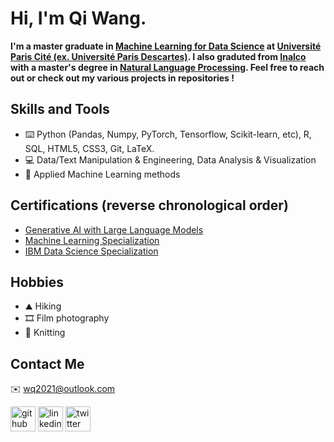 # Hi, I'm Qi Wang.

<!-- ![Profile views](https://gpvc.arturio.dev/wq2021) -->

**I'm a master graduate in [Machine Learning for Data Science](https://biomedicale.u-paris.fr/master-informatique/master-informatique-amsd/) at [Université  Paris Cité (ex. Université Paris Descartes)](https://u-paris.fr/). I also graduted from [Inalco](http://www.inalco.fr/) with a master's degree in [Natural Language Processing](https://er-tim.fr/master_2). Feel free to reach out or check out my various projects in repositories !**

## Skills and Tools
- ⌨️ Python (Pandas, Numpy, PyTorch, Tensorflow, Scikit-learn, etc), R, SQL, HTML5, CSS3, Git, LaTeX.
- 💻 Data/Text Manipulation & Engineering, Data Analysis & Visualization
- 🧰 Applied Machine Learning methods

## Certifications (reverse chronological order)
- [Generative AI with Large Language Models](https://www.coursera.org/account/accomplishments/certificate/XY4CL7EH9V8J)
- [Machine Learning Specialization](https://www.coursera.org/account/accomplishments/specialization/certificate/BSJ8TNG58S6A)
- [IBM Data Science Specialization](https://www.coursera.org/account/accomplishments/specialization/certificate/9ARBP28X8953)

## Hobbies
- ⛰ Hiking
- 🎞 Film photography
- 🧶 Knitting

## Contact Me
✉️ wq2021@outlook.com   

[<img src='https://cdn.jsdelivr.net/npm/simple-icons@3.0.1/icons/github.svg' alt='github' height='40'>](https://github.com/wq2021)  [<img src='https://cdn.jsdelivr.net/npm/simple-icons@3.0.1/icons/linkedin.svg' alt='linkedin' height='40'>](https://www.linkedin.com/in/qi-wang-562669bb/)  [<img src='https://cdn.jsdelivr.net/npm/simple-icons@3.0.1/icons/twitter.svg' alt='twitter' height='40'>](https://twitter.com/Quutamo7)  
